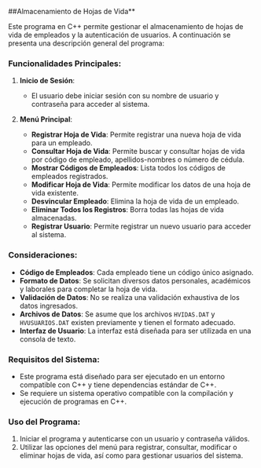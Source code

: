 ##Almacenamiento de Hojas de Vida**

Este programa en C++ permite gestionar el almacenamiento de hojas de vida de empleados y la autenticación de usuarios. A continuación se presenta una descripción general del programa:

### Funcionalidades Principales:

1. **Inicio de Sesión**:
   - El usuario debe iniciar sesión con su nombre de usuario y contraseña para acceder al sistema.

2. **Menú Principal**:
   - **Registrar Hoja de Vida**: Permite registrar una nueva hoja de vida para un empleado.
   - **Consultar Hoja de Vida**: Permite buscar y consultar hojas de vida por código de empleado, apellidos-nombres o número de cédula.
   - **Mostrar Códigos de Empleados**: Lista todos los códigos de empleados registrados.
   - **Modificar Hoja de Vida**: Permite modificar los datos de una hoja de vida existente.
   - **Desvincular Empleado**: Elimina la hoja de vida de un empleado.
   - **Eliminar Todos los Registros**: Borra todas las hojas de vida almacenadas.
   - **Registrar Usuario**: Permite registrar un nuevo usuario para acceder al sistema.

### Consideraciones:

- **Código de Empleados**: Cada empleado tiene un código único asignado.
- **Formato de Datos**: Se solicitan diversos datos personales, académicos y laborales para completar la hoja de vida.
- **Validación de Datos**: No se realiza una validación exhaustiva de los datos ingresados.
- **Archivos de Datos**: Se asume que los archivos `HVIDAS.DAT` y `HVUSUARIOS.DAT` existen previamente y tienen el formato adecuado.
- **Interfaz de Usuario**: La interfaz está diseñada para ser utilizada en una consola de texto.

### Requisitos del Sistema:

- Este programa está diseñado para ser ejecutado en un entorno compatible con C++ y tiene dependencias estándar de C++.
- Se requiere un sistema operativo compatible con la compilación y ejecución de programas en C++.

### Uso del Programa:

1. Iniciar el programa y autenticarse con un usuario y contraseña válidos.
2. Utilizar las opciones del menú para registrar, consultar, modificar o eliminar hojas de vida, así como para gestionar usuarios del sistema.
